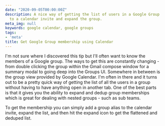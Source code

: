 ```yaml
---
date: "2020-09-05T00:00:00Z"
description: A nice way of getting the list of users in a Google Group is to add them
  to a calendar invite and expand the group.
meta_img: null
keywords: google calendar, google groups
tags:
- 'meta'
title: Get Google Group membership using Calendar
---
```

I'm not sure where I discovered this tip but I'll often want to know the members of a Google group. The ways to get this are constantly changing - from double clicking the group within the Gmail compose window for a summary modal to going deep into the Groups UI. Somewhere in between is the group view provided by Google Calendar. I'm often in there and it turns out to be a pretty quick way of getting the list of all the users in a group without having to have anything open in another tab. One of the best parts is that it gives you the ability to expand and dedup group memberships which is great for dealing with nested groups - such as sub teams.

To get the membership you can simply add a group alias to the calendar invite, expand the list, and then hit the expand icon to get the flattened and deduped list.
